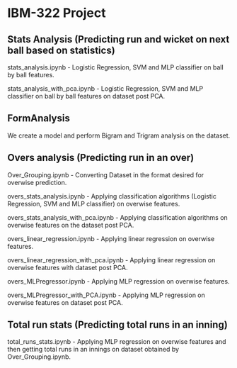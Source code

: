 # IBM-322 Project

## Stats Analysis (Predicting run and wicket on next ball based on statistics)
stats_analysis.ipynb - Logistic Regression, SVM and MLP classifier on ball by ball features.

stats_analysis_with_pca.ipynb - Logistic Regression, SVM and MLP classifier on ball by ball features on dataset post PCA.

## FormAnalysis
We create a model and perform Bigram and Trigram analysis on the dataset. 

## Overs analysis (Predicting run in an over)
Over_Grouping.ipynb - Converting Dataset in the format desired for overwise prediction.

overs_stats_analysis.ipynb - Applying classification algorithms (Logistic Regression, SVM and MLP classifier) on overwise features.

overs_stats_analysis_with_pca.ipynb - Applying classification algorithms on overwise features on the dataset post PCA.

overs_linear_regression.ipynb - Applying linear regression on overwise features.

overs_linear_regression_with_pca.ipynb - Applying linear regression on overwise features with dataset post PCA.

overs_MLPregressor.ipynb - Applying MLP regression on overwise features.

overs_MLPregressor_with_PCA.ipynb - Applying MLP regression on overwise features on dataset post PCA.

## Total run stats (Predicting total runs in an inning)
total_runs_stats.ipynb - Applying MLP regression on overwise features and then getting total runs in an innings on dataset obtained by Over_Grouping.ipynb.

